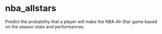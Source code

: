 # nba_allstars
Predict the probability that a player will make the NBA All-Star game based on the season stats and performances. 
